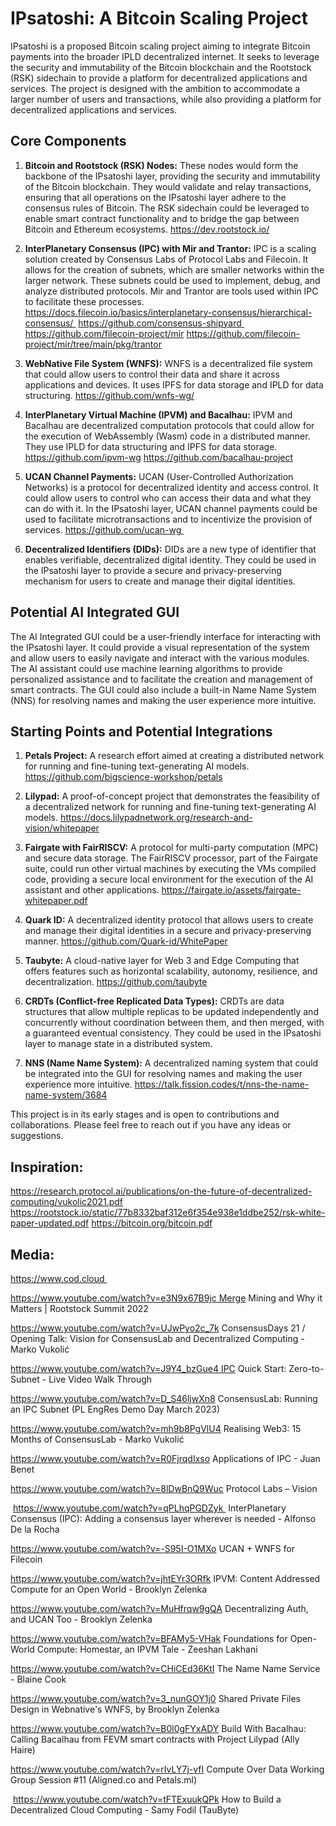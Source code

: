 
# IPsatoshi: A Bitcoin Scaling Project

IPsatoshi is a proposed Bitcoin scaling project aiming to integrate Bitcoin payments into the broader IPLD decentralized internet. It seeks to leverage the security and immutability of the Bitcoin blockchain and the Rootstock (RSK) sidechain to provide a platform for decentralized applications and services. The project is designed with the ambition to accommodate a larger number of users and transactions, while also providing a platform for decentralized applications and services.

## Core Components

1. **Bitcoin and Rootstock (RSK) Nodes:** These nodes would form the backbone of the IPsatoshi layer, providing the security and immutability of the Bitcoin blockchain. They would validate and relay transactions, ensuring that all operations on the IPsatoshi layer adhere to the consensus rules of Bitcoin. The RSK sidechain could be leveraged to enable smart contract functionality and to bridge the gap between Bitcoin and Ethereum ecosystems.
	https://dev.rootstock.io/

2. **InterPlanetary Consensus (IPC) with Mir and Trantor:** IPC is a scaling solution created by Consensus Labs of Protocol Labs and Filecoin. It allows for the creation of subnets, which are smaller networks within the larger network. These subnets could be used to implement, debug, and analyze distributed protocols. Mir and Trantor are tools used within IPC to facilitate these processes.
	https://docs.filecoin.io/basics/interplanetary-consensus/hierarchical-consensus/ 
 	https://github.com/consensus-shipyard 
 	https://github.com/filecoin-project/mir
 	https://github.com/filecoin-project/mir/tree/main/pkg/trantor

4. **WebNative File System (WNFS):** WNFS is a decentralized file system that could allow users to control their data and share it across applications and devices. It uses IPFS for data storage and IPLD for data structuring.
	https://github.com/wnfs-wg/

5. **InterPlanetary Virtual Machine (IPVM) and Bacalhau:** IPVM and Bacalhau are decentralized computation protocols that could allow for the execution of WebAssembly (Wasm) code in a distributed manner. They use IPLD for data structuring and IPFS for data storage.
	https://github.com/ipvm-wg
	https://github.com/bacalhau-project

6. **UCAN Channel Payments:** UCAN (User-Controlled Authorization Networks) is a protocol for decentralized identity and access control. It could allow users to control who can access their data and what they can do with it. In the IPsatoshi layer, UCAN channel payments could be used to facilitate microtransactions and to incentivize the provision of services.
	https://github.com/ucan-wg 

7. **Decentralized Identifiers (DIDs):** DIDs are a new type of identifier that enables verifiable, decentralized digital identity. They could be used in the IPsatoshi layer to provide a secure and privacy-preserving mechanism for users to create and manage their digital identities.

## Potential AI Integrated GUI

The AI Integrated GUI could be a user-friendly interface for interacting with the IPsatoshi layer. It could provide a visual representation of the system and allow users to easily navigate and interact with the various modules. The AI assistant could use machine learning algorithms to provide personalized assistance and to facilitate the creation and management of smart contracts. The GUI could also include a built-in Name Name System (NNS) for resolving names and making the user experience more intuitive.

## Starting Points and Potential Integrations

1. **Petals Project:** A research effort aimed at creating a distributed network for running and fine-tuning text-generating AI models.
	https://github.com/bigscience-workshop/petals

2. **Lilypad:** A proof-of-concept project that demonstrates the feasibility of a decentralized network for running and fine-tuning text-generating AI models.
	https://docs.lilypadnetwork.org/research-and-vision/whitepaper

3. **Fairgate with FairRISCV:** A protocol for multi-party computation (MPC) and secure data storage. The FairRISCV processor, part of the Fairgate suite, could run other virtual machines by executing the VMs compiled code, providing a secure local environment for the execution of the AI assistant and other applications.
	https://fairgate.io/assets/fairgate-whitepaper.pdf

4. **Quark ID:** A decentralized identity protocol that allows users to create and manage their digital identities in a secure and privacy-preserving manner.
	https://github.com/Quark-id/WhitePaper

5. **Taubyte:** A cloud-native layer for Web 3 and Edge Computing that offers features such as horizontal scalability, autonomy, resilience, and decentralization.
	https://github.com/taubyte

6. **CRDTs (Conflict-free Replicated Data Types):** CRDTs are data structures that allow multiple replicas to be updated independently and concurrently without coordination between them, and then merged, with a guaranteed eventual consistency. They could be used in the IPsatoshi layer to manage state in a distributed system.

7. **NNS (Name Name System):** A decentralized naming system that could be integrated into the GUI for resolving names and making the user experience more intuitive.
	https://talk.fission.codes/t/nns-the-name-name-system/3684

This project is in its early stages and is open to contributions and collaborations. Please feel free to reach out if you have any ideas or suggestions.

## Inspiration:

https://research.protocol.ai/publications/on-the-future-of-decentralized-computing/vukolic2021.pdf
https://rootstock.io/static/77b8332baf312e6f354e938e1ddbe252/rsk-white-paper-updated.pdf
https://bitcoin.org/bitcoin.pdf


## Media:

https://www.cod.cloud 

https://www.youtube.com/watch?v=e3N9x67B9jc Merge Mining and Why it Matters | Rootstock Summit 2022

https://www.youtube.com/watch?v=UJwPyo2c_7k
ConsensusDays 21 / Opening Talk: Vision for ConsensusLab and Decentralized Computing - Marko Vukolić

https://www.youtube.com/watch?v=J9Y4_bzGue4 IPC Quick Start: Zero-to-Subnet - Live Video Walk Through

https://www.youtube.com/watch?v=D_S46ljwXn8
ConsensusLab: Running an IPC Subnet (PL EngRes Demo Day March 2023)

https://www.youtube.com/watch?v=mh9b8PgVlU4
Realising Web3: 15 Months of ConsensusLab - Marko Vukolić

https://www.youtube.com/watch?v=R0FjrqdIxso
Applications of IPC - Juan Benet

https://www.youtube.com/watch?v=8lDwBnQ9Wuc
Protocol Labs – Vision

 https://www.youtube.com/watch?v=qPLhqPGDZyk 
InterPlanetary Consensus (IPC): Adding a consensus layer wherever is needed - Alfonso De la Rocha

https://www.youtube.com/watch?v=-S95I-O1MXo
UCAN + WNFS for Filecoin

https://www.youtube.com/watch?v=jhtEYr3ORfk
IPVM: Content Addressed Compute for an Open World - Brooklyn Zelenka

https://www.youtube.com/watch?v=MuHfrqw9gQA
Decentralizing Auth, and UCAN Too - Brooklyn Zelenka

https://www.youtube.com/watch?v=BFAMy5-VHak
Foundations for Open-World Compute: Homestar, an IPVM Tale - Zeeshan Lakhani

https://www.youtube.com/watch?v=CHiCEd36KtI
The Name Name Service - Blaine Cook

https://www.youtube.com/watch?v=3_nunGOY1j0
Shared Private Files Design in Webnative's WNFS, by Brooklyn Zelenka

https://www.youtube.com/watch?v=B0l0gFYxADY
Build With Bacalhau: Calling Bacalhau from FEVM smart contracts with Project Lilypad (Ally Haire)

https://www.youtube.com/watch?v=rIvLY7j-vfI
Compute Over Data Working Group Session #11 (Aligned.co and Petals.ml)

 https://www.youtube.com/watch?v=tFTExuukQPk
How to Build a Decentralized Cloud Computing - Samy Fodil (TauByte)
